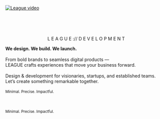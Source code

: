 [![League video](https://github.com/user-attachments/assets/437906dc-4912-459d-89db-f6fc9b3161e8)](https://github.com/user-attachments/assets/9e35a657-dbd3-4959-a382-63b0ac7545c7)

<br /><br /><br />

<p align="center">
  L E A G U E  ://  D E V E L O P M E N T

<b>We design. We build. We launch.</b>
<br /><br />
From bold brands to seamless digital products —<br>
LEAGUE crafts experiences that move your business forward.
<br /><br />
Design & development for visionaries, startups, and established teams.<br>
Let’s create something remarkable together.
<br /><br />
<sub>Minimal. Precise. Impactful.</sub>

<br /><br />
<sub>Minimal. Precise. Impactful.</sub>

</p>
